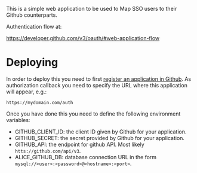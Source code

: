 This is a simple web application to be used to Map SSO users to their
Github counterparts.

Authentication flow at:

https://developer.github.com/v3/oauth/#web-application-flow

# Deploying

In order to deploy this you need to first [register an application in
Github](https://github.com/settings/applications/new). As authorization
callback you need to specify the URL where this application will appear, e.g.:

    https://mydomain.com/auth

Once you have done this you need to define the following environment variables:

- GITHUB_CLIENT_ID: the client ID given by Github for your application.
- GITHUB_SECRET: the secret provided by Github for your application.
- GITHUB_API: the endpoint for github API. Most likely `htts://github.com/api/v3`.
- ALICE_GITHUB_DB: database connection URL in the form `mysql://<user>:<password>@<hostname>:<port>`.

